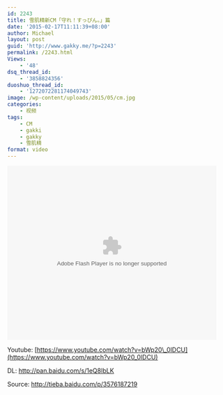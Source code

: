 ```yaml
---
id: 2243
title: 雪肌精新CM「守れ！すっぴん。」篇
date: '2015-02-17T11:11:39+08:00'
author: Michael
layout: post
guid: 'http://www.gakky.me/?p=2243'
permalink: /2243.html
Views:
    - '48'
dsq_thread_id:
    - '3858824356'
duoshuo_thread_id:
    - '1272072281174049743'
image: /wp-content/uploads/2015/05/cm.jpg
categories:
    - 视频
tags:
    - CM
    - gakki
    - gakky
    - 雪肌精
format: video
---
```


<embed align="middle" height="400" src="http://player.youku.com/player.php/sid/XODg5NjU4ODQ0/v.swf" type="application/x-shockwave-flash" width="480"></embed>

Youtube: [https://www.youtube.com/watch?v=bWp20\_0lDCU](https://www.youtube.com/watch?v=bWp20_0lDCU)

DL: <http://pan.baidu.com/s/1eQ8IbLK>

Source: <http://tieba.baidu.com/p/3576187219>